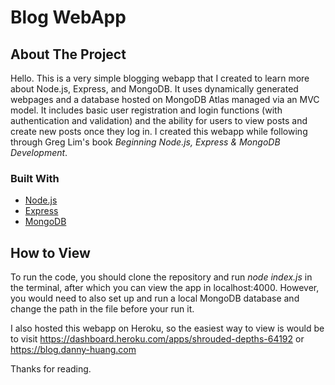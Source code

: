 # Blog WebApp

<!-- ABOUT THE PROJECT -->
## About The Project

Hello. This is a very simple blogging webapp that I created to learn more about Node.js, Express, and MongoDB.
It uses dynamically generated webpages and a database hosted on MongoDB Atlas managed via an MVC model.
It includes basic user registration and login functions (with authentication and validation) and the ability for users to view posts and create new posts once they log in. I created this webapp while following through Greg Lim's book _Beginning Node.js, Express & MongoDB Development_.

### Built With

* [Node.js](https://nodejs.org/en/)
* [Express](https://nodejs.org/en/)
* [MongoDB](https://www.mongodb.com)

<!-- How to View -->
## How to View

To run the code, you should clone the repository and run _node index.js_ in the terminal, after which you can view the app in localhost:4000. However, you would need to also set up and run a local MongoDB database and change the path in the file before your run it.

I also hosted this webapp on Heroku, so the easiest way to view is would be to visit https://dashboard.heroku.com/apps/shrouded-depths-64192 or https://blog.danny-huang.com

Thanks for reading.
